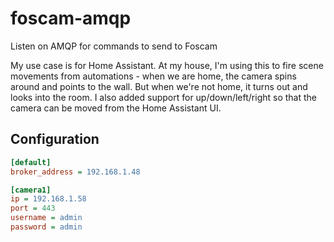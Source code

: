 # foscam-amqp
Listen on AMQP for commands to send to Foscam

My use case is for Home Assistant. At my house, I'm using this to fire scene movements from automations - when we are home, the camera spins around and points to the wall. But when we're not home, it turns out and looks into the room. I also added support for up/down/left/right so that the camera can be moved from the Home Assistant UI.

## Configuration

```ini
[default]
broker_address = 192.168.1.48

[camera1]
ip = 192.168.1.58
port = 443
username = admin
password = admin
```
